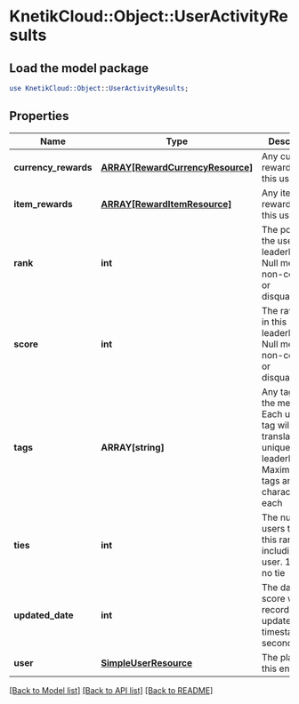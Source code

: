 # KnetikCloud::Object::UserActivityResults

## Load the model package
```perl
use KnetikCloud::Object::UserActivityResults;
```

## Properties
Name | Type | Description | Notes
------------ | ------------- | ------------- | -------------
**currency_rewards** | [**ARRAY[RewardCurrencyResource]**](RewardCurrencyResource.md) | Any currency rewarded to this user | [optional] 
**item_rewards** | [**ARRAY[RewardItemResource]**](RewardItemResource.md) | Any items rewarded to this user | [optional] 
**rank** | **int** | The position of the user in the leaderboard. Null means non-compete or disqualification | [optional] 
**score** | **int** | The raw score in this leaderboard. Null means non-compete or disqualification | [optional] 
**tags** | **ARRAY[string]** | Any tags for the metric. Each unique tag will translate into a unique leaderboard. Maximum 5 tags and 50 characters each | [optional] 
**ties** | **int** | The number of users tied at this rank, including this user. 1 means no tie | [optional] 
**updated_date** | **int** | The date this score was recorded or updated. Unix timestamp in seconds | [optional] 
**user** | [**SimpleUserResource**](SimpleUserResource.md) | The player for this entry | 

[[Back to Model list]](../README.md#documentation-for-models) [[Back to API list]](../README.md#documentation-for-api-endpoints) [[Back to README]](../README.md)


